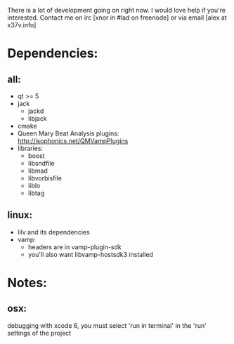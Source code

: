 There is a lot of development going on right now.  I would love help if you're
interested.  Contact me on irc [xnor in #lad on freenode] or via email [alex at
x37v.info]

# Dependencies: 

## all:
 * qt >= 5
 * jack
   * jackd
   * libjack
 * cmake
 * Queen Mary Beat Analysis plugins: http://isophonics.net/QMVampPlugins
 * libraries:
   * boost
   * libsndfile
   * libmad
   * libvorbisfile
   * liblo
   * libtag

## linux:
 * lilv and its dependencies
 * vamp:
   * headers are in vamp-plugin-sdk
   * you'll also want libvamp-hostsdk3 installed

# Notes:

## osx:
debugging with xcode 6, you must select 'run in terminal' in the 'run' settings of the project

